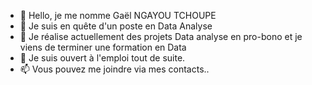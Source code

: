 - 👋 Hello, je me nomme Gaël NGAYOU TCHOUPE
- 👀 Je suis en quête d'un poste en Data Analyse
- 🌱 Je réalise actuellement des projets Data analyse en pro-bono et je viens de terminer une formation en Data
- 💞️ Je suis ouvert à l'emploi tout de suite.
- 📫 Vous pouvez me joindre via mes contacts..
